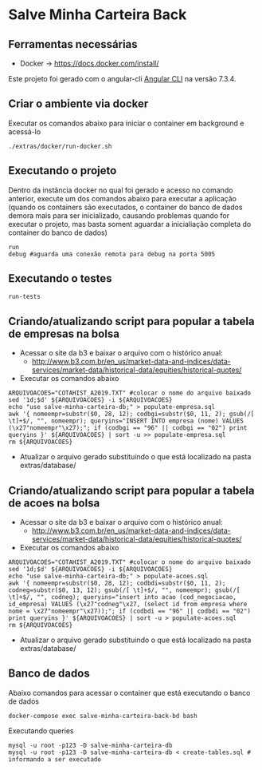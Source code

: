 # Salve Minha Carteira Back

## Ferramentas necessárias
* Docker -> https://docs.docker.com/install/

Este projeto foi gerado com o angular-cli [Angular CLI](https://github.com/angular/angular-cli) na versão 7.3.4.

## Criar o ambiente via docker

Executar os comandos abaixo para iniciar o container em background e acessá-lo
```
./extras/docker/run-docker.sh
```

## Executando o projeto
Dentro da instância docker no qual foi gerado e acesso no comando anterior, execute um dos comandos abaixo para executar a aplicação (quando os containers são executados, o container do banco de dados demora mais para ser inicializado, causando problemas quando for executar o projeto, mas basta soment aguardar a inicialiação completa do container do banco de dados)
```
run
debug #aguarda uma conexão remota para debug na porta 5005
```

## Executando o testes
```
run-tests
```

## Criando/atualizando script para popular a tabela de empresas na bolsa
- Acessar o site da b3 e baixar o arquivo com o histórico anual:
    - http://www.b3.com.br/en_us/market-data-and-indices/data-services/market-data/historical-data/equities/historical-quotes/
- Executar os comandos abaixo
```
ARQUIVOACOES="COTAHIST_A2019.TXT" #colocar o nome do arquivo baixado
sed '1d;$d' ${ARQUIVOACOES} -i ${ARQUIVOACOES}
echo "use salve-minha-carteira-db;" > populate-empresa.sql
awk '{ nomeempr=substr($0, 28, 12); codbgi=substr($0, 11, 2); gsub(/[ \t]+$/, "", nomeempr); queryins="INSERT INTO empresa (nome) VALUES (\x27"nomeempr"\x27);"; if (codbgi == "96" || codbgi == "02") print queryins }' ${ARQUIVOACOES} | sort -u >> populate-empresa.sql
rm ${ARQUIVOACOES}
```
- Atualizar o arquivo gerado substituindo o que está localizado na pasta extras/database/

## Criando/atualizando script para popular a tabela de acoes na bolsa
- Acessar o site da b3 e baixar o arquivo com o histórico anual:
    - http://www.b3.com.br/en_us/market-data-and-indices/data-services/market-data/historical-data/equities/historical-quotes/
- Executar os comandos abaixo
```
ARQUIVOACOES="COTAHIST_A2019.TXT" #colocar o nome do arquivo baixado
sed '1d;$d' ${ARQUIVOACOES} -i ${ARQUIVOACOES}
echo "use salve-minha-carteira-db;" > populate-acoes.sql
awk '{ nomeempr=substr($0, 28, 12); codbdi=substr($0, 11, 2); codneg=substr($0, 13, 12); gsub(/[ \t]+$/, "", nomeempr); gsub(/[ \t]+$/, "", codneg); queryins="insert into acao (cod_negociacao, id_empresa) VALUES (\x27"codneg"\x27, (select id from empresa where nome = \x27"nomeempr"\x27));"; if (codbdi == "96" || codbdi == "02") print queryins }' ${ARQUIVOACOES} | sort -u > populate-acoes.sql
rm ${ARQUIVOACOES}
```
- Atualizar o arquivo gerado substituindo o que está localizado na pasta extras/database/

## Banco de dados
Abaixo comandos para acessar o container que está executando o banco de dados
```
docker-compose exec salve-minha-carteira-back-bd bash
```
Executando queries
```
mysql -u root -p123 -D salve-minha-carteira-db
mysql -u root -p123 -D salve-minha-carteira-db < create-tables.sql # informando a ser executado
```
